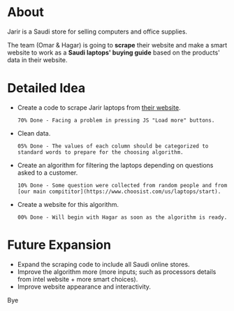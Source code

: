 # About
Jarir is a Saudi store for selling computers and office supplies.

The team (Omar & Hagar) is going to **scrape** their website and make a smart website to work as a **Saudi laptops' buying guide** based on the products' data in their website.

# Detailed Idea
- Create a code to scrape Jarir laptops from [their website](https://www.jarir.com/sa-en/computers-&-tablets/laptops.html).

      70% Done - Facing a problem in pressing JS "Load more" buttons.
- Clean data.

      05% Done - The values of each column should be categorized to standard words to prepare for the choosing algorithm.
- Create an algorithm for filtering the laptops depending on questions asked to a customer.

      10% Done - Some question were collected from random people and from [our main compititor](https://www.choosist.com/us/laptops/start).
- Create a website for this algorithm.

      00% Done - Will begin with Hagar as soon as the algorithm is ready.

# Future Expansion
- Expand the scraping code to include all Saudi online stores.
- Improve the algorithm more (more inputs; such as processors details from intel website  + more smart choices).
- Improve website appearance and interactivity.

Bye
